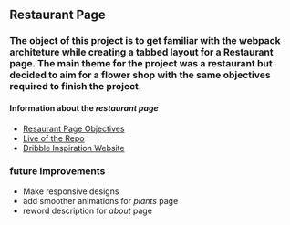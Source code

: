 ## Restaurant Page

### The object of this project is to get familiar with the webpack architeture while creating a tabbed layout for a Restaurant page. The main theme for the project was a restaurant but decided to aim for a flower shop with the same objectives required to finish the project.

#### Information about the *restaurant page* 
* [Resaurant Page Objectives](https://www.theodinproject.com/lessons/node-path-javascript-restaurant-page)
* [Live of the Repo](https://volkney.github.io/restaurant-page/)
* [Dribble Inspiration Website](https://dribbble.com/shots/16882751-Bloom-Shop-Design-Concept/attachments/11946349?mode=media)

### future improvements 
* Make responsive designs
* add smoother animations for *plants* page
* reword description for *about* page







